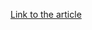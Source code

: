 [Link to the article](https://www.akamai.com/blog/security/attack-campaigns-ramp-up-for-organizations-down-under)
